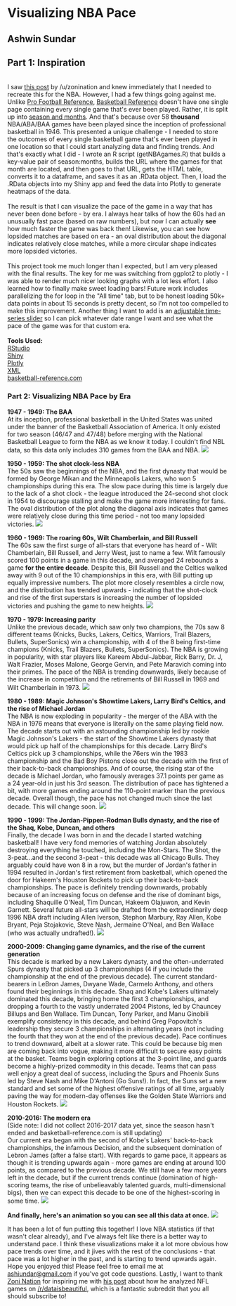 # Visualizing NBA Pace
## Ashwin Sundar
## Part 1: Inspiration
<br>
I saw <a href = "https://www.reddit.com/r/dataisbeautiful/comments/61rl0r/the_resulting_scores_of_15741_american_football/">this post</a> by /u/zonination and knew immediately that I needed to recreate this for the NBA. However, I had a few things going against me. Unlike <a href = 'http://www.pro-football-reference.com/boxscores/game-scores.htm'>Pro Football Reference</a>, <a href = 'http://www.basketball-reference.com'>Basketball Reference</a> doesn't have one single page containing every single game that's ever been played. Rather, it is split up into <a href = "http://www.basketball-reference.com/leagues/">season and months</a>. And that's because over 58 <b>thousand</b> NBA/ABA/BAA games have been played since the inception of professional basketball in 1946. This presented a unique challenge - I needed to store the outcomes of every single basketball game that's ever been played in one location so that I could start analyzing data and finding trends. And that's exactly what I did - I wrote an R script (getNBAgames.R) that builds a key-value pair of season:months, builds the URL where the games for that month are located, and then goes to that URL, gets the HTML table, converts it to a dataframe, and saves it as an .RData object. Then, I load the .RData objects into my Shiny app and feed the data into Plotly to generate heatmaps of the data. 
<br>
<br>
The result is that I can visualize the pace of the game in a way that has never been done before - by era. I always hear talks of how the 60s had an unusually fast pace (based on raw numbers), but now I can actually <b>see</b> how much faster the game was back then! Likewise, you can see how lopsided matches are based on era - an oval distribution about the diagonal indicates relatively close matches, while a more circular shape indicates more lopsided victories.
<br>
<br>
This project took me much longer than I expected, but I am very pleased with the final results. The key for me was switching from ggplot2 to plotly - I was able to render much nicer looking graphs with a lot less effort. I also learned how to finally make sweet loading bars! Future work includes parallelizing the for loop in the "All time" tab, but to be honest loading 50k+ data points in about 15 seconds is pretty decent, so I'm not too compelled to make this improvement. Another thing I want to add is an <a href = 'http://www.htmlwidgets.org/showcase_dygraphs.html'>adjustable time-series slider</a> so I can pick whatever date range I want and see what the pace of the game was for that custom era. 
<br>
<br>
<b>Tools Used: </b>
<br>
<a href = 'https://www.rstudio.com/'>RStudio</a>
<br>
<a href = 'https://www.rstudio.com/products/shiny/'>Shiny</a>
<br>
<a href = 'https://plot.ly/'>Plotly</a>
<br>
<a href = 'https://cran.r-project.org/web/packages/XML/index.html'>XML</a>
<br>
<a href = 'http://www.basketball-reference.com/'>basketball-reference.com</a>


### Part 2: Visualizing NBA Pace by Era

<b>1947 - 1949: The BAA</b><br>
At its inception, professional basketball in the United States was united under the banner of the Basketball Association of America. It only existed for two season (46/47 and 47/48) before merging with the National Basketball League to form the NBA as we know it today. I couldn't find NBL data, so this data only includes 310 games from the BAA and NBA. 
<img src = 'https://github.com/AshwinSundar/Visualizing-NBA-Pace/blob/master/screenshots/19471949points.png?raw=true'></img>
<br>

<b>1950 - 1959: The shot clock-less NBA</b><br> 
The 50s saw the beginnings of the NBA, and the first dynasty that would be formed by George Mikan and the Minneapolis Lakers, who won 5 championships during this era. The slow pace during this time is largely due to the lack of a shot clock - the league introduced the 24-second shot clock in 1954 to discourage stalling and make the game more interesting for fans. The oval distribution of the plot along the diagonal axis indicates that games were relatively close during this time period - not too many lopsided victories. 
<img src = 'https://github.com/AshwinSundar/Visualizing-NBA-Pace/blob/master/screenshots/19501959points.png?raw=true'></img>
<br>

<b>1960 - 1969: The roaring 60s, Wilt Chamberlain, and Bill Russell</b><br>
The 60s saw the first surge of all-stars that everyone has heard of - Wilt Chamberlain, Bill Russell, and Jerry West, just to name a few. Wilt famously scored 100 points in a game in this decade, and averaged 24 rebounds a game <b>for the entire decade</b>. Despite this, Bill Russell and the Celtics walked away with 9 out of the 10 championships in this era, with Bill putting up equally impressive numbers.  The plot more closely resembles a circle now, and the distribution has trended upwards - indicating that the shot-clock and rise of the first superstars is increasing the number of lopsided victories and pushing the game to new heights. 
<img src = 'https://github.com/AshwinSundar/Visualizing-NBA-Pace/blob/master/screenshots/19601969points.png?raw=true'></img>
<br>

<b>1970 - 1979: Increasing parity</b><br>
Unlike the previous decade, which saw only two champions, the 70s saw 8 different teams (Knicks, Bucks, Lakers, Celtics, Warriors, Trail Blazers, Bullets, SuperSonics) win a championship, with 4 of the 8 being first-time champions (Knicks, Trail Blazers, Bullets, SuperSonics). The NBA is growing in popularity, with star players like Kareem Abdul-Jabbar, Rick Barry, Dr. J, Walt Frazier, Moses Malone, George Gervin, and Pete Maravich coming into their primes. The pace of the NBA is trending downwards, likely because of the increase in competition and the retirements of Bill Russell in 1969 and Wilt Chamberlain in 1973. 
<img src = 'https://github.com/AshwinSundar/Visualizing-NBA-Pace/blob/master/screenshots/19701979points.png'></img>
<br>

<b>1980 - 1989: Magic Johnson's Showtime Lakers, Larry Bird's Celtics, and the rise of Michael Jordan</b><br>
The NBA is now exploding in popularity - the merger of the ABA with the NBA in 1976 means that everyone is literally on the same playing field now. The decade starts out with an astounding championship led by rookie Magic Johnson's Lakers - the start of the Showtime Lakers dynasty that would pick up half of the championships for this decade. Larry Bird's Celtics pick up 3 championships, while the 76ers win the 1983 championship and the Bad Boy Pistons close out the decade with the first of their back-to-back championships. And of course, the rising star of the decade is Michael Jordan, who famously averages 37.1 points per game as a 24 year-old in just his 3rd season. The distribution of pace has tightened a bit, with more games ending around the 110-point marker than the previous decade. Overall though, the pace has not changed much since the last decade. This will change soon. 
<img src = 'https://github.com/AshwinSundar/Visualizing-NBA-Pace/blob/master/screenshots/19801989points.png'></img>
<br>

<b>1990 - 1999: The Jordan-Pippen-Rodman Bulls dynasty, and the rise of the Shaq, Kobe, Duncan, and others</b><br>
Finally, the decade I was born in and the decade I started watching basketball! I have very fond memories of watching Jordan absolutely destroying everything he touched, including the Mon-Stars. The Shot, the 3-peat...and the second 3-peat - this decade was all Chicago Bulls. They arguably could have won 8 in a row, but the murder of Jordan's father in 1994 resulted in Jordan's first retirement from basketball, which opened the door for Hakeem's Houston Rockets to pick up their back-to-back championships. The pace is definitely trending downwards, probably because of an increasing focus on defense and the rise of dominant bigs, including Shaquille O'Neal, Tim Duncan, Hakeem Olajuwon, and Kevin Garnett. Several future all-stars will be drafted from the extraordinarily deep 1996 NBA draft including Allen Iverson, Stephon Marbury, Ray Allen, Kobe Bryant, Peja Stojakovic, Steve Nash, Jermaine O'Neal, and Ben Wallace (who was actually undrafted!). 
<img src = 'https://github.com/AshwinSundar/Visualizing-NBA-Pace/blob/master/screenshots/19901999points.png'></img>
<br>

<b>2000-2009: Changing game dynamics, and the rise of the current generation</b><br>
This decade is marked by a new Lakers dynasty, and the often-underrated Spurs dynasty that picked up 3 championships (4 if you include the championship at the end of the previous decade). The current standard-bearers in LeBron James, Dwyane Wade, Carmelo Anthony, and others found their beginnings in this decade. Shaq and Kobe's Lakers ultimately dominated this decade, bringing home the first 3 championships, and dropping a fourth to the vastly underrated 2004 Pistons, led by Chauncey Billups and Ben Wallace. Tim Duncan, Tony Parker, and Manu Ginobili exemplify consistency in this decade, and behind Greg Popovitch's leadership they secure 3 championships in alternating years (not including the fourth that they won at the end of the previous decade). Pace continues to trend downward, albeit at a slower rate. This could be because big men are coming back into vogue, making it more difficult to secure easy points at the basket. Teams begin exploring options at the 3-point line, and guards become a highly-prized commodity in this decade. Teams that can pass well enjoy a great deal of success, including the Spurs and Phoenix Suns led by Steve Nash and Mike D'Antoni (Go Suns!). In fact, the Suns set a new standard and set some of the highest offensive ratings of all time, arguably paving the way for modern-day offenses like the Golden State Warriors and Houston Rockets. 
<img src = 'https://github.com/AshwinSundar/Visualizing-NBA-Pace/blob/master/screenshots/20002009points.png'></img> 

<b>2010-2016: The modern era</b><br>
(Side note: I did not collect 2016-2017 data yet, since the season hasn't ended and basketball-reference.com is still updating) <br>
Our current era began with the second of Kobe's Lakers' back-to-back championships, the infamous Decision, and the subsequent domination of Lebron James (after a false start). With regards to game pace, it appears as though it is trending upwards again - more games are ending at around 100 points, as compared to the previous decade. We still have a few more years left in the decade, but if the current trends continue (domination of high-scoring teams, the rise of unbelieavably talented guards, multi-dimensional bigs), then we can expect this decade to be one of the highest-scoring in some time. 
<img src = 'https://github.com/AshwinSundar/Visualizing-NBA-Pace/blob/master/screenshots/20102016points.png'></img>
<br>

<b> And finally, here's an animation so you can see all this data at once.</b>
<img src = 'https://github.com/AshwinSundar/Visualizing-NBA-Pace/blob/master/screenshots/appVideo.gif'> </img>
<br>

It has been a lot of fun putting this together! I love NBA statistics (if that wasn't clear already), and I've always felt like there is a better way to understand pace. I think these visualizations make it a lot more obvious how pace trends over time, and it jives with the rest of the conclusions - that pace was a lot higher in the past, and is starting to trend upwards again. Hope you enjoyed this! Please feel free to email me at ashiundar@gmail.com if you've got code questions. Lastly, I want to thank <a href = 'https://github.com/zonination'>Zoni Nation</a> for inspiring me with <a href = 'https://www.reddit.com/r/dataisbeautiful/comments/61rl0r/the_resulting_scores_of_15741_american_football/'>his post</a> about how he analyzed NFL games on <a href = ' https://www.reddit.com/r/dataisbeautiful/ '>/r/dataisbeautiful</a>, which is a fantastic subreddit that you all should subscribe to! 

